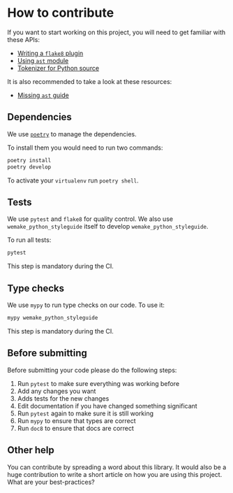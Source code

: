 # How to contribute

If you want to start working on this project,
you will need to get familiar with these APIs:

- [Writing a `flake8` plugin](http://flake8.pycqa.org/en/latest/plugin-development/)
- [Using `ast` module](https://docs.python.org/3/library/ast.html)
- [Tokenizer for Python source](https://docs.python.org/3/library/tokenize.html)

It is also recommended to take a look at these resources:

- [Missing `ast` guide](https://greentreesnakes.readthedocs.io/en/latest/)


## Dependencies

We use [`poetry`](https://github.com/sdispater/poetry) to manage the dependencies.

To install them you would need to run two commands:

```bash
poetry install
poetry develop
```

To activate your `virtualenv` run `poetry shell`.


## Tests

We use `pytest` and `flake8` for quality control.
We also use `wemake_python_styleguide` itself
to develop `wemake_python_styleguide`.

To run all tests:

```bash
pytest
```

This step is mandatory during the CI.


## Type checks

We use `mypy` to run type checks on our code.
To use it:

```bash
mypy wemake_python_styleguide
```

This step is mandatory during the CI.


## Before submitting

Before submitting your code please do the following steps:

1. Run `pytest` to make sure everything was working before
2. Add any changes you want
3. Adds tests for the new changes
4. Edit documentation if you have changed something significant
5. Run `pytest` again to make sure it is still working
6. Run `mypy` to ensure that types are correct
7. Run `doc8` to ensure that docs are correct


## Other help

You can contribute by spreading a word about this library.
It would also be a huge contribution to write
a short article on how you are using this project.
What are your best-practices?
